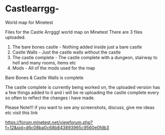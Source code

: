 # Castlearrgg-
World map for Minetest

Files for the Castle Arrggg! world map on Minetest
There are 3 files uploaded.

1. The bare bones castle - Nothing added inside just a bare castle
2. Castle Walls - Just the castle walls without the castle
3. The castle complete - The castle complete with a dungeon, stairway to hell and many rooms, items etc
4. Mods - All of the mods used for the map 

Bare Bones & Castle Walls is complete

The castle complete is currently being worked on, the uploaded version has a few things added to it and i will be re uploading the castle complete every so often to reflect the changes i have made.

Please Note!!! if you want to see any screenshots, discuss, give me ideas etc visit this link 

https://forum.minetest.net/viewforum.php?f=12&sid=d6c08ba0c68b843893965c9560e0fdb3
